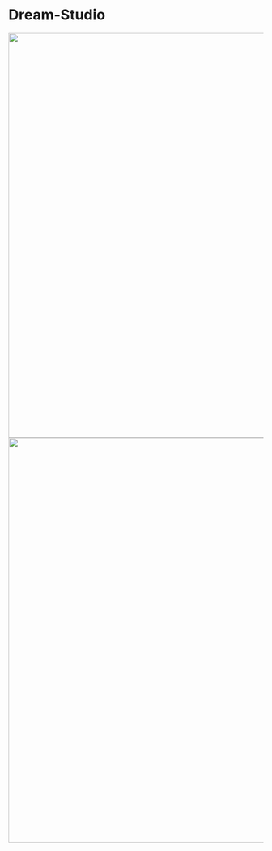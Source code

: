 # Dream-Studio
<img width="800px" src="https://user-images.githubusercontent.com/46484008/151256494-a704ff3c-3d1b-4184-809a-2a72eb70502a.png" />
<img width="800px" src="https://user-images.githubusercontent.com/46484008/151256507-5518c1b9-c0f7-4d2a-bd46-ad1efb7c7d14.png" />
